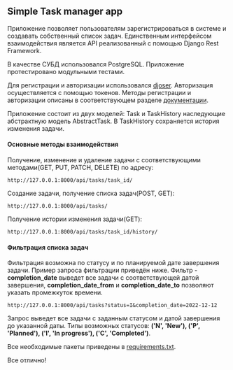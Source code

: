 ## Simple Task manager app

Приложение позволяет пользователям зарегистрироваться в системе и создавать 
собственный список задач. Единственным интерфейсом взаимодействия является 
API реализованный с помощью Django Rest Framework.

В качестве СУБД использовался PostgreSQL. Приложение протестировано модульными тестами. 

Для регистрации и авторизации использовался [djoser](https://github.com/sunscrapers/djoser).
Авторизация осуществляется с помощью токенов. Методы регистрации и авторизации 
описаны в соответствующем разделе [документации](https://djoser.readthedocs.io/en/latest/sample_usage.html).

Приложение состоит из двух моделей: Task и TaskHistory наследующие абстрактную модель AbstractTask. В TaskHistory сохраняется история изменения задачи.

#### Основные методы взаимодействия

Получение, изменение и удаление задачи с соответствующими методами(GET, PUT, PATCH, DELETE) по адресу:
```
http://127.0.0.1:8000/api/tasks/task_id/
```

Создание задачи, получение списка задач(POST, GET):
```
http://127.0.0.1:8000/api/tasks/
```

Получение истории изменения задачи(GET):
```
http://127.0.0.1:8000/api/tasks/task_id/history/
```

#### Фильтрация списка задач

Фильтрация возможна по статусу и по планируемой дате завершения задачи. Пример
 запроса фильтрации приведён ниже. Фильтр - **completion_date** выведет все задачи с соответствующей датой завершения,
 **completion_date_from** и **completion_date_to** позволяют указать промежкуток времени.
```
http://127.0.0.1:8000/api/tasks?status=I&completion_date=2022-12-12
```
Запрос выведет все задачи с заданным статусом и датой завершения до указанной даты.
Типы возможных статусов: **('N', 'New'), ('P', 'Planned'), ('I', 'In progress'), ('C', 'Completed')**.

Все необходимые пакеты приведены в [requirements.txt](https://github.com/BakytzhanBektugan/task_manager/blob/master/requirements.txt).

Все отлично!